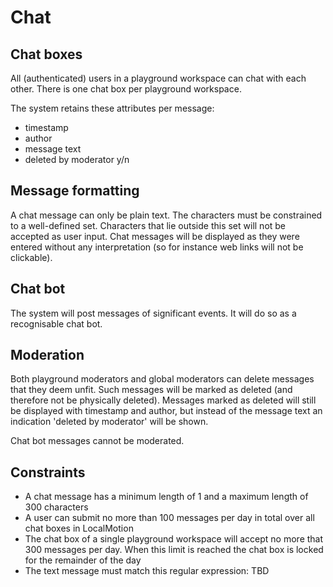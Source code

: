 # Chat

## Chat boxes
All (authenticated) users in a playground workspace can chat with each other. There is one chat box per playground workspace.

The system retains these attributes per message:
- timestamp
- author
- message text
- deleted by moderator y/n

## Message formatting
A chat message can only be plain text. The characters must be constrained to a well-defined set. Characters that lie outside this set will
not be accepted as user input.
Chat messages will be displayed as they were entered without any interpretation (so for instance web links will not be clickable).

## Chat bot
The system will post messages of significant events. It will do so as a recognisable chat bot.

## Moderation
Both playground moderators and global moderators can delete messages that they deem unfit. Such messages will be marked as deleted (and
therefore not be physically deleted). Messages marked as deleted will still be displayed with timestamp and author, but instead of
the message text an indication 'deleted by moderator' will be shown.

Chat bot messages cannot be moderated.

## Constraints
- A chat message has a minimum length of 1 and a maximum length of 300 characters
- A user can submit no more than 100 messages per day in total over all chat boxes in LocalMotion
- The chat box of a single playground workspace will accept no more that 300 messages per day. When this limit is reached
the chat box is locked for the remainder of the day
- The text message must match this regular expression: TBD
